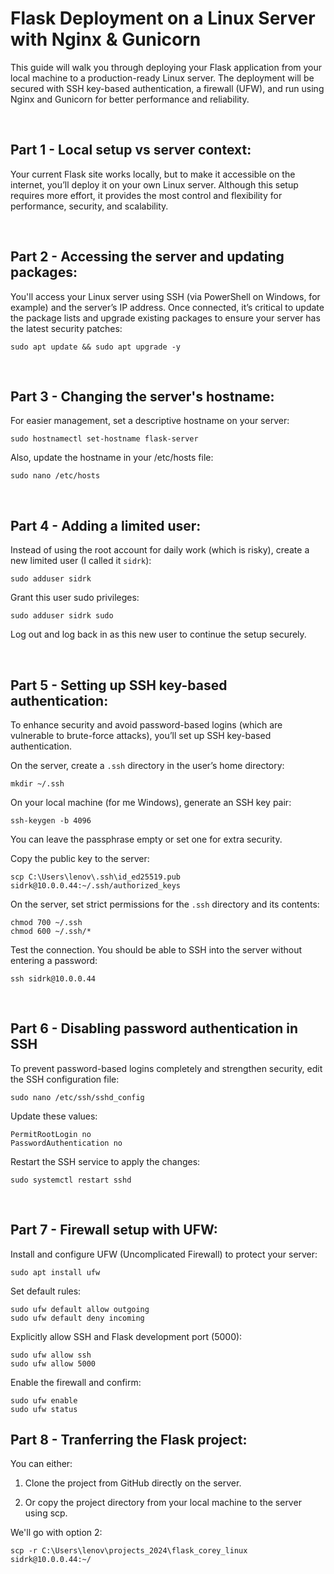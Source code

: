 # Flask Deployment on a Linux Server with Nginx & Gunicorn

This guide will walk you through deploying your Flask application from your local machine to a production-ready Linux server. The deployment will be secured with SSH key-based authentication, a firewall (UFW), and run using Nginx and Gunicorn for better performance and reliability.

<br>

## Part 1 - Local setup vs server context:

Your current Flask site works locally, but to make it accessible on the internet, you’ll deploy it on your own Linux server. Although this setup requires more effort, it provides the most control and flexibility for performance, security, and scalability.

<br>

## Part 2 - Accessing the server and updating packages:

You'll access your Linux server using SSH (via PowerShell on Windows, for example) and the server’s IP address.
Once connected, it’s critical to update the package lists and upgrade existing packages to ensure your server has the latest security patches:

```
sudo apt update && sudo apt upgrade -y
```

<br>

## Part 3 - Changing the server's hostname:

For easier management, set a descriptive hostname on your server:

```
sudo hostnamectl set-hostname flask-server
```

Also, update the hostname in your /etc/hosts file:

```
sudo nano /etc/hosts
```

<br>

## Part 4 - Adding a limited user:

Instead of using the root account for daily work (which is risky), create a new limited user (I called it `sidrk`):

```
sudo adduser sidrk
```

Grant this user sudo privileges:

```
sudo adduser sidrk sudo
```

Log out and log back in as this new user to continue the setup securely.

<br>

## Part 5 - Setting up SSH key-based authentication:

To enhance security and avoid password-based logins (which are vulnerable to brute-force attacks), you’ll set up SSH key-based authentication.

On the server, create a `.ssh` directory in the user’s home directory:

```
mkdir ~/.ssh
```

On your local machine (for me Windows), generate an SSH key pair:

```
ssh-keygen -b 4096
```

You can leave the passphrase empty or set one for extra security.

Copy the public key to the server:

```
scp C:\Users\lenov\.ssh\id_ed25519.pub sidrk@10.0.0.44:~/.ssh/authorized_keys
```

On the server, set strict permissions for the `.ssh` directory and its contents:

```
chmod 700 ~/.ssh
chmod 600 ~/.ssh/*
```

Test the connection. You should be able to SSH into the server without entering a password:

```
ssh sidrk@10.0.0.44
```

<br>

## Part 6 - Disabling password authentication in SSH

To prevent password-based logins completely and strengthen security, edit the SSH configuration file:

```
sudo nano /etc/ssh/sshd_config
```

Update these values:

```
PermitRootLogin no
PasswordAuthentication no
```

Restart the SSH service to apply the changes:

```
sudo systemctl restart sshd
```

<br>

## Part 7 - Firewall setup with UFW:

Install and configure UFW (Uncomplicated Firewall) to protect your server:

```
sudo apt install ufw
```

Set default rules:

```
sudo ufw default allow outgoing
sudo ufw default deny incoming
```

Explicitly allow SSH and Flask development port (5000):

```
sudo ufw allow ssh
sudo ufw allow 5000
```

Enable the firewall and confirm:

```
sudo ufw enable
sudo ufw status
```

## Part 8 - Tranferring the Flask project:

You can either:

1. Clone the project from GitHub directly on the server.

2. Or copy the project directory from your local machine to the server using scp.

We'll go with option 2:

```
scp -r C:\Users\lenov\projects_2024\flask_corey_linux sidrk@10.0.0.44:~/
```

<br>